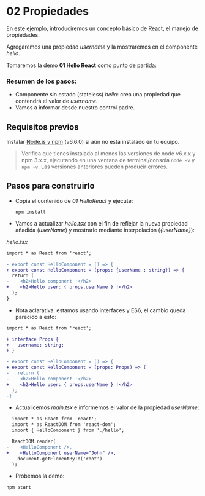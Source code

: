 # 02 Propiedades

En este ejemplo, introduciremos un concepto básico de React, el manejo de propiedades.

Agregaremos una propiedad _username_ y la mostraremos en el componente _hello_.

Tomaremos la demo **01 Hello React** como punto de partida:

### Resumen de los pasos:

- Componente sin estado (stateless) _hello_: crea una propiedad que contendrá el valor de _username_.
- Vamos a informar desde nuestro control padre.

## Requisitos previos

Instalar [Node.js y npm](https://nodejs.org/en/) (v6.6.0) si aún no está instalado en tu equipo.

> Verifica que tienes instalado al menos las versiones de node v6.x.x y npm 3.x.x, ejecutando en una ventana de terminal/consola `node -v` y `npm -v`. Las versiones anteriores pueden producir errores.

## Pasos para construirlo

- Copia el contenido de _01 HelloReact_ y ejecute:

  ```
  npm install
  ```

- Vamos a actualizar _hello.tsx_ con el fin de reflejar la nueva propiedad añadida (_userName_) y mostrarlo mediante interpolación (_{userName}_):

_hello.tsx_

```diff
import * as React from 'react';

- export const HelloComponent = () => {
+ export const HelloComponent = (props: {userName : string}) => {
  return (
-    <h2>Hello component !</h2>
+    <h2>Hello user: { props.userName } !</h2>
  );
}
```
- Nota aclarativa: estamos usando interfaces y ES6, el cambio queda parecido a esto:

```diff
import * as React from 'react';

+ interface Props {
+   username: string;
+ }

- export const HelloComponent = () => {
+ export const HelloComponent = (props: Props) => (
-   return (
-    <h2>Hello component !</h2> 
+    <h2>Hello user: { props.userName } !</h2>
  );
-}
```


- Actualicemos _main.tsx_ e informemos el valor de la propiedad _userName_:

```diff
  import * as React from 'react';
  import * as ReactDOM from 'react-dom';
  import { HelloComponent } from './hello';

  ReactDOM.render(
-    <HelloComponent />,
+    <HelloComponent userName="John" />,
    document.getElementById('root')
  );
```

- Probemos la demo:

```cmd
npm start
```
